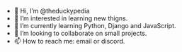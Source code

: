 - 👋 Hi, I’m @theduckypedia
- 👀 I’m interested in learning new thigns.
- 🌱 I’m currently learning Python, Django and JavaScript.
- 💞️ I’m looking to collaborate on small projects.
- 📫 How to reach me: email or discord.

<!---
duckypedia/duckypedia is a ✨ special ✨ repository because its `README.md` (this file) appears on your GitHub profile.
You can click the Preview link to take a look at your changes.
--->
